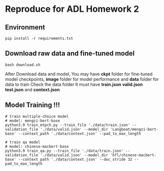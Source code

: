 # Reproduce for ADL Homework 2


## Environment
```shell
pip install -r requirements.txt
```

## Download raw data and fine-tuned model
```shell
bash download.sh
```
After Download data and model, You may have **ckpt** folder for fine-tuned model checkpoints, **image** folder for model performance and **data** folder for data to train
Check the data folder It must have **train.json** **valid.json** **test.json** and **context.json**

## Model Training !!!
```shell
# train multiple-choice model
# model: mengzi-bert-base
python3.9 train_mtpch.py --train_file './data/train.json' --validation_file './data/valid.json' --model_dir 'Langboat/mengzi-bert-base' --context_path './data/context.json' --pad_to_max_length

# train qa model
# model: chinese-macbert-base
python3.9 train_qa.py --train_file './data/train.json' --validation_file './data/valid.json' --model_dir 'hfl/chinese-macbert-base' --context_path './data/context.json' --doc_stride 32 --pad_to_max_length
```

